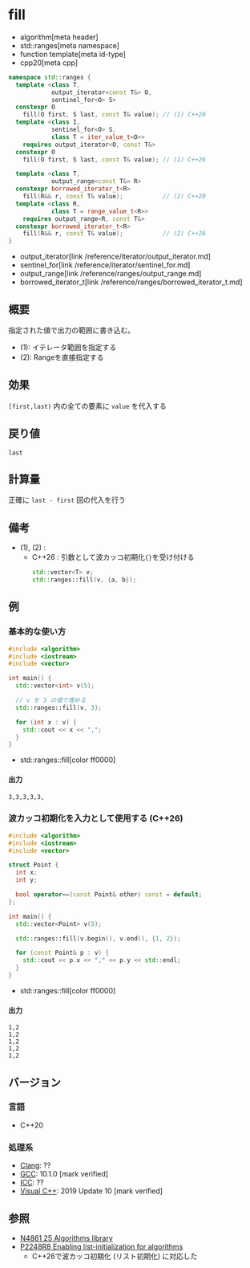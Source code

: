 # fill
* algorithm[meta header]
* std::ranges[meta namespace]
* function template[meta id-type]
* cpp20[meta cpp]

```cpp
namespace std::ranges {
  template <class T,
            output_iterator<const T&> O,
            sentinel_for<O> S>
  constexpr O
    fill(O first, S last, const T& value); // (1) C++20
  template <class I,
            sentinel_for<O> S,
            class T = iter_value_t<O>>
    requires output_iterator<O, const T&>
  constexpr O
    fill(O first, S last, const T& value); // (1) C++26

  template <class T,
            output_range<const T&> R>
  constexpr borrowed_iterator_t<R>
    fill(R&& r, const T& value);           // (2) C++20
  template <class R,
            class T = range_value_t<R>>
    requires output_range<R, const T&>
  constexpr borrowed_iterator_t<R>
    fill(R&& r, const T& value);           // (2) C++26
}
```
* output_iterator[link /reference/iterator/output_iterator.md]
* sentinel_for[link /reference/iterator/sentinel_for.md]
* output_range[link /reference/ranges/output_range.md]
* borrowed_iterator_t[link /reference/ranges/borrowed_iterator_t.md]

## 概要
指定された値で出力の範囲に書き込む。

- (1): イテレータ範囲を指定する
- (2): Rangeを直接指定する


## 効果
`[first,last)` 内の全ての要素に `value` を代入する


## 戻り値
`last`


## 計算量
正確に `last - first` 回の代入を行う


## 備考
- (1), (2) :
    - C++26 : 引数として波カッコ初期化`{}`を受け付ける
        ```cpp
        std::vector<T> v;
        std::ranges::fill(v, {a, b});
        ```


## 例
### 基本的な使い方
```cpp example
#include <algorithm>
#include <iostream>
#include <vector>

int main() {
  std::vector<int> v(5);

  // v を 3 の値で埋める
  std::ranges::fill(v, 3);

  for (int x : v) {
    std::cout << x << ",";
  }
}
```
* std::ranges::fill[color ff0000]

#### 出力
```
3,3,3,3,3,
```

### 波カッコ初期化を入力として使用する (C++26)
```cpp example
#include <algorithm>
#include <iostream>
#include <vector>

struct Point {
  int x;
  int y;

  bool operator==(const Point& other) const = default;
};

int main() {
  std::vector<Point> v(5);

  std::ranges::fill(v.begin(), v.end(), {1, 2});

  for (const Point& p : v) {
    std::cout << p.x << "," << p.y << std::endl;
  }
}
```
* std::ranges::fill[color ff0000]

#### 出力
```
1,2
1,2
1,2
1,2
1,2
```

## バージョン
### 言語
- C++20

### 処理系
- [Clang](/implementation.md#clang): ??
- [GCC](/implementation.md#gcc): 10.1.0 [mark verified]
- [ICC](/implementation.md#icc): ??
- [Visual C++](/implementation.md#visual_cpp): 2019 Update 10 [mark verified]

## 参照
- [N4861 25 Algorithms library](https://timsong-cpp.github.io/cppwp/n4861/algorithms)
- [P2248R8 Enabling list-initialization for algorithms](https://open-std.org/jtc1/sc22/wg21/docs/papers/2024/p2248r8.html)
    - C++26で波カッコ初期化 (リスト初期化) に対応した
